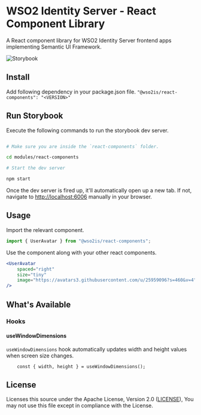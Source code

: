 # WSO2 Identity Server - React Component Library

A React component library for WSO2 Identity Server frontend apps implementing Semantic UI Framework.

![Storybook](https://cdn.jsdelivr.net/gh/storybookjs/brand@master/badge/badge-storybook.svg)

## Install
Add following dependency in your package.json file.
`"@wso2is/react-components": "<VERSION>"`

## Run Storybook

Execute the following commands to run the storybook dev server.


```bash

# Make sure you are inside the `react-components` folder.

cd modules/react-components

# Start the dev server

npm start

```

Once the dev server is fired up, it'll automatically open up a new tab. If not, navigate to [http://localhost:6006](http://localhost:6006) manually in your browser.

## Usage

Import the relevant component.

```jsx
import { UserAvatar } from "@wso2is/react-components";
```

Use the component along with your other react components.

```jsx
<UserAvatar
    spaced="right"
    size="tiny"
    image="https://avatars3.githubusercontent.com/u/25959096?s=460&v=4"
/>
```

## What's Available

### Hooks

#### useWindowDimensions

`useWindowDimensions` hook automatically updates width and height values when screen size changes.

```tsx
    const { width, height } = useWindowDimensions();
```

## License

Licenses this source under the Apache License, Version 2.0 ([LICENSE](../../LICENSE)), You may not use this file except in compliance with the License.
